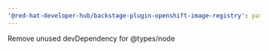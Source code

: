 ```yaml
---
'@red-hat-developer-hub/backstage-plugin-openshift-image-registry': patch
---
```


Remove unused devDependency for @types/node
